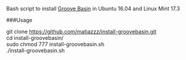 Bash script to install [Groove Basin](https://github.com/andrewrk/groovebasin) in Ubuntu 16.04 and Linux Mint 17.3

###Usage

git clone https://github.com/matiazzz/install-groovebasin.git<br/>
cd install-groovebasin/<br/>
sudo chmod 777 install-groovebasin.sh<br/>
./install-groovebasin.sh
